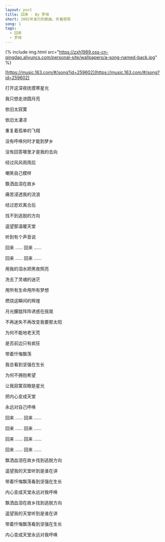 ```yaml
---
layout: post
title: 回来 - By 罗琦
short: 2002年发行的歌曲，听着想哭
song: 1
tags:
  - 回来
  - 罗琦
---
```


{% include img.html src="https://zxh1989.oss-cn-qingdao.aliyuncs.com/personal-site/wallpapers/a-song-named-back.jpg" %}

[https://music.163.com/#/song?id=259602](https://music.163.com/#/song?id=259602)

打开这深夜抚摸寒星光

我只想走进圆月亮

依旧太寂寞

依旧太凄凉

重复着孤单的飞翔

没有呼唤何时才能到梦乡

没有回答哪里才是我的去向

经过风风雨雨后

嘲笑自己模样

飘洒血泪在故乡

痛苦浸透我的流浪

经过悲欢离合后

找不到逃脱的方向

遥望那温暖天堂

听到有个声音说

回来 ...... 回来 ......

回来 ...... 回来 ......

用我的泪水把黑夜照亮

洗去了灵魂的迷茫

用所有生命用所有梦想

燃烧这瞬间的辉煌

月光朦胧阵阵诱惑在摇晃

不再迷失不再改变我要那太阳

为何不能地老天荒

是否前边只有疯狂

带着忏悔飘荡

我总看到坚强在生长

为何不拥抱希望

让我寂寞双眼是星光

把内心变成天堂

永远对自己呼唤

回来 ...... 回来 ......

回来 ...... 回来 ......

回来 ...... 回来 ......

回来 ...... 回来 ......

飘洒血泪在故乡找到逃脱方向

遥望我的天堂听到是谁在讲

带着忏悔飘荡看到坚强在生长

内心变成天堂永远对我呼唤

飘洒血泪在故乡找到逃脱方向

遥望我的天堂听到是谁在讲

带着忏悔飘荡看到坚强在生长

内心变成天堂永远对我呼唤
